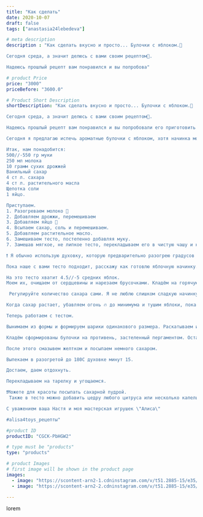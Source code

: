 ```yaml
---
title: "Как сделать"
date: 2020-10-07
draft: false
tags: ["anastasia24lebedeva"]

# meta description
description : "Как сделать вкусно и просто... Булочки с яблоком.🍏

Сегодня среда, а значит делюсь с вами своим рецептом🥧.

Надеюсь прошлый рецепт вам понравился и вы попробова"

# product Price
price: "3000"
priceBefore: "3600.0"

# Product Short Description
shortDescription: "Как сделать вкусно и просто... Булочки с яблоком.🍏

Сегодня среда, а значит делюсь с вами своим рецептом🥧.

Надеюсь прошлый рецепт вам понравился и вы попробовали его приготовить 🙂.

Сегодня я предлагаю испечь ароматные булочки с яблоком, хотя начинка может быть любой.

Итак, нам понадобится:
500//-550 гр муки
250 мл молока
10 грамм сухих дрожжей
Ванильный сахар
4 ст л. сахара
4 ст л. растительного масла
Щепотка соли
1 яйцо.

Приступаем.
1. Разогреваем молоко 🥛
2. Добавляем дрожжи, перемешиваем
3. Добавляем яйцо 🥚
4. Всыпаем сахар, соль и перемешиваем.
5. Добавляем растительное масло.
6. Замешиваем тесто, постепенно добавляя муку.
7. Замешав мягкое, не липкое тесто, перекладываем его в чистую чашу и накрыв полотенцем ставим в тёплое место, чтобы подошло. Это займёт приблизительно 1.5//-2 часа. 

❗ Я обычно использую духовку, которую предварительно разогрею градусов до 30.

Пока наше с вами тесто подходит, расскажу как готовлю яблочную начинку.

На это тесто хватит 4.5//-5 средних яблок.
Моем их, очищаем от сердцевины и нарезаем брусочками. Кладём на горячую сковороду, добавляем сахар.

 Регулируйте количество сахара сами. Я не люблю слишком сладкую начинку, поэтому добавляю совсем немного. Также добавляем по одной чайной ложке корицы и молотого имбиря.

Когда сахар растает, убавляем огонь 🔥 до минимума и тушим яблоки, пока они не станут мягкими, а сироп приобретёт красивый светло//-коричневый цвет.

Теперь работаем с тестом.

Вынимаем из формы и формируем шарики одинакового размера. Раскатываем и кладём начинку. Дальше делаете как вам хочется. Здесь работает ваша фантазия.

Кладём сформированы булочки на противень, застеленный пергаментом. Оставляем для расстойки минут на 15.

После этого смазывем желтком и посыпаем немного сахаром.

Выпекаем в разогретой до 180С духовке минут 15.

Достаем, даем отдохнуть.

Перекладываем на тарелку и угощаемся.

❗Можете для красоты посыпать сахарной пудрой.
 Также в тесто можно добавить цедру любого цитруса или несколько капель сока в начинку. 

С уважением ваша Настя и моя мастерская игрушек \"Алиса\"

#alisa4toys_рецепты"

#product ID
productID: "CGCK-PbHGW2"

# type must be "products"
type: "products"

# product Images
# first image will be shown in the product page
images:
  - image: "https://scontent-arn2-1.cdninstagram.com/v/t51.2885-15/e35/120815962_2694640034094042_5772543777271435372_n.jpg?se=7&tp=1&_nc_ht=scontent-arn2-1.cdninstagram.com&_nc_cat=106&_nc_ohc=5HeTEegmPIQAX-iG_vl&ccb=7-4&oh=daeb85a620bd9bbf809cb134b40d231c&oe=60817974&ig_cache_key=MjQxNDU0MDYwMzMzNjM1OTg3Mg%3D%3D.2-ccb7-4"
  - image: "https://scontent-arn2-2.cdninstagram.com/v/t51.2885-15/e35/120844284_2404193229889736_6537619353250704172_n.jpg?se=7&tp=1&_nc_ht=scontent-arn2-2.cdninstagram.com&_nc_cat=108&_nc_ohc=zjiGLpC0plEAX8AcP_a&ccb=7-4&oh=e861d28614dedf3e1f491992d1b2e158&oe=60829246&ig_cache_key=MjQxNDU0MDYwMzM0NDU5MzgxNg%3D%3D.2-ccb7-4"

---
```

lorem
